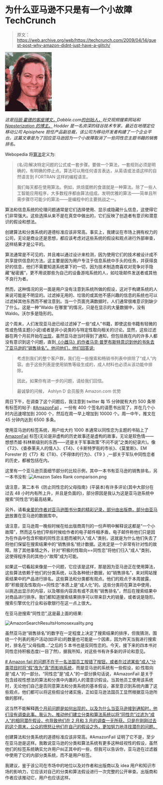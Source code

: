 # 为什么亚马逊不只是有一个小故障 TechCrunch

> 原文：<https://web.archive.org/web/https://techcrunch.com/2009/04/14/guest-post-why-amazon-didnt-just-have-a-glitch/>

![](img/96a1b19cb7fff80f70197cb9d37c4811.png)

*这是[玛丽·霍德的客座博文，](https://web.archive.org/web/20230217133349/http://www.crunchbase.com/person/mary-hodder)Dabble.com[的创始人，](https://web.archive.org/web/20230217133349/http://dabble.com/)社交视频搜索网站和 [Napsterization 的博主。](https://web.archive.org/web/20230217133349/http://www.napsterization.org/stories/) Hodder 是一名资深的硅谷技术专家，最近在地理定位移动公司 Apisiphere 担任产品副总裁，该公司为移动开发者构建了一个企业平台。这篇文章是为了回应亚马逊因为一个小故障取消了一些同性恋主题书籍的销售排名。*

Webopedia 将[算法](https://web.archive.org/web/20230217133349/http://www.webopedia.com/TERM/a/algorithm.html)定义为:

> (名词)解决特定问题的公式或一套步骤。要做一个算法，一套规则必须是明确的，有明确的停止点。算法可以用任何语言表达，从英语或法语这样的自然语言到 FORTRAN 这样的编程语言。
> 
> 我们每天都在使用算法。例如，烘焙蛋糕的食谱就是一种算法。除了一些人工智能应用程序，大多数程序都由算法组成。发明优雅的算法——简单且所需步骤尽可能少的算法——是编程中的主要挑战之一。

算法和信息系统的伦理问题通常是它们选择使用、显示或隐藏什么信息，这使得它们非常强大。这些选择从来不是在真空中做出的，它们反映了创造者有意识和潜意识的假设和想法。

创建算法和分类系统的道德标准应该非常高。事实上，我建议在市场上拥有权力的公司，无论是商业还是思想，都应该考虑对这些系统的假设和观点进行外部审查，这样结果才是公平的。

算法通常是不可见的，并且难以通过设计来检测，因为使用它们的技术被设计成不共享提供信息的方法。这主要是因为用户专注于信息系统中手头的任务，并获得良好的信息，他们不需要知道系统罩下的一切，因为技术制造商喜欢对竞争对手隐藏“秘密酱”，更不用说那些为自己的设备游戏系统的人，如垃圾邮件发送者或其他不良行为者。

然而，这种情况的另一面是用户没有注意到系统所做的假设，这对于构建系统的人来说可能是不明显的。过滤掉无用的、垃圾的或其他不感兴趣的信息的系统也可以过滤掉其他东西而不被注意到。当一个页面充满数据时，人们通常很难意识到缺少了什么。这是一种“Waldo 在哪里”的情况，只是在显示的大量数据中，没有 Waldo。沃尔多是隐形的。

这个周末，人们发现亚马逊已经过滤掉了一些“成人”书籍，即使这些书籍有轻微的性或色情主题(小说)或者是非小说类的与特定性取向相关的讨论。显然，这些过滤器在两个月前开始在[出现](https://web.archive.org/web/20230217133349/http://craigspoplife.blogspot.com/2009/04/my-amazonfail-timeline.html)，虽然亚马逊当时得到了通知，但包括我在内的许多人都没有意识到这个问题，直到[《小雌马》的作者马克·普罗布斯特意识到他的书失去了亚马逊的“销售排名”。他问他们，他们回答说:](https://web.archive.org/web/20230217133349/http://markprobst.livejournal.com/15293.html)

> 考虑到我们的整个客户群，我们在一些搜索和畅销书列表中排除了“成人”内容。由于这些列表是使用销售等级生成的，成人材料也必须从该功能中排除。
> 
> 因此，如果你有进一步的问题，请给我们回信。
> 
> 最诚挚的问候，
> Ashlyn D
> 会员服务
> Amazon.com 优势

周日下午，在调查了这个问题后，我注意到 twitter 每 15 分钟就有大约 500 条带有标签的帖子: [#AmazonFail](https://web.archive.org/web/20230217133349/http://search.twitter.com/search?q=amazonfail) 。一份有 400 个签名的请愿书出现了，并在几个小时内迅速增加到 2000 个，然后在周一早上增加到 10000 个。周一中午，推文在 45 分钟内达到 6500 多条。

使用亚马逊的标签系统，用户给大约 1000 本通常以同性恋为主题的书贴上了 [AmazonFail](https://web.archive.org/web/20230217133349/http://www.amazon.com/tag/amazonfail/products/ref=tag_tdp_ptcn_istp) 标签(无论是非虚构的历史故事还是虚构的故事，无论是软色情——想想杰姬·科林斯级别的东西——还是关于军事政策“不问不说”之类的纪录片)。像《T2》、《查泰莱夫人的情人》、《T4》、《卡斯特罗街的市长》、《莫里斯》、EM Forester 的《T7》和《T8》、《不得体的行为》、《T9 》,一部关于军队中同性恋者的历史，都被包括在内。

这里有一个亚马逊页面细节部分的比较示例，其中一本书有亚马逊的销售排名，另一本书没有:
![Amazon Sales Rank comparison.png](img/622d3d13f3c46ac11ba9a61a230b86d2.png)

请注意，第二本书《防止同性恋的父母指南》(平装本)有许多评论(其中大部分在过去 48 小时内有所上升，并且是负面的)，部分原因是我认为这是亚马逊系统中搜索“同性恋”的最高结果。

另外，请看[亲爱的作者对亚马逊图书分类的精彩记录，部分由出版商，部分由亚马逊](https://web.archive.org/web/20230217133349/http://dearauthor.com/wordpress/2009/04/12/amazon-possibly-using-category-metadata-to-filter-rankings/)放置在亚马逊的数据库中。

请注意，亚马逊周一晚些时候在给出版商周刊的一份声明中解释说这都是“一个小故障”，然而这与他们早些时候给作者的电子邮件相矛盾，电子邮件称他们只是因为在作品中包含积极的同性恋主题而被列入“成人”类别，这就是为什么他们失去了将他们保留在搜索结果中的“销售排名”统计数据。这肯定是一个非常有针对性的故障。除了其他事情之外，针对“积极的性取向==同性恋”将他们归入“成人”类别，这使得程序员的其他小“故障”成为可能。

如果这一切看起来像是一个问题，它应该是这样，那是因为亚马逊正在使用算法，这些算法依赖于他们的分类系统，以及各种统计数据，如“销售排名”，来对网站搜索结果中的产品进行排名。这些算法和分类都有观点。他们的观点于本周披露，即“积极提及性取向==同性恋”本质上是“成人化”的。这些分类将在算法中使用，以挑选出显示的内容，以及哪些内容具有或不具有“销售排名”，然后在搜索结果中对商品进行排序。我们都知道搜索结果排序可以带来巨大的销量，或者说是隐形。搜索引擎优化行业和谷歌银行在这一点上很大。

在亚马逊搜索“同性恋”,这是最上面的结果:

![AmazonSearchResultsHomosexuality.png](img/4428daf8ca50ad2e2c9ccc575e6e8ab7.png)

虽然亚马逊“销售排名”的数字在一定程度上决定了搜索结果的排序，但我猜测，围绕一个列表的用户活动(如评论)的数量也可能是一个因素，因为昨天当我进行搜索时，排名在“父母指南…”之后的 5 本书也是反同性恋的。今天，接下来的四本书对同性恋持积极态度(一目了然)，据我所知，对这些书有许多新的评论和意见。

[# Amazon fail 的问题不在于一名法国员工按错了按钮，或者在过滤某些“成人”分类项目时将“假”改为“真”而影响系统](https://web.archive.org/web/20230217133349/http://blog.seattlepi.com/amazon/archives/166384.asp)，而是亚马逊的系统有一些假设，如:性取向是“成人”的一部分。“同性恋”是“成人”的一部分换句话说，#AmazonFail 是关于包含歧视性想法的算法和分类中内置的人的潜意识假设。当其他员工使用该系统时，无论他们自己是否同意算法和分类系统的基本假设，甚至意识到系统内置了这些观点，他们都可以将这些假设付诸实施，正如亚马逊法国员工显然根据亚马逊所做的那样。

这当然不能解释[两个月前问题是如何出现的，以及为什么当亚马逊接到通知时，他们没有调查此事。我认为，推动他们建立分类和算法系统以将“同性恋”过滤为“成人”的相同潜在假设，也导致他们在 2 月和 3 月的调查一无所获。只是在刚刚过去的这个周末，公众的愤怒让他们在自己的假设之外，更加努力地寻找潜在的问题。](https://web.archive.org/web/20230217133349/http://craigspoplife.blogspot.com/2009/04/my-amazonfail-timeline.html)

创建算法和分类系统的道德标准应该非常高。#AmazonFail 证明了它不是，至少在亚马逊是这样。我敢说亚马逊的分类和算法系统有更多这种歧视性的假设，虽然他们的标签系统确实允许用户纠正其中的一些，但我可以告诉你，亚马逊在过滤器中使用了它的内部分类系统，而不是用户标签。

我建议，鉴于该公司在市场中的地位以及对作者和出版商以及 idea 用户和知识市场的影响力，它应该对自己的分类和算法假设进行一次完整的公开审查。出版商和作者应该推动它，用户也应该这样。